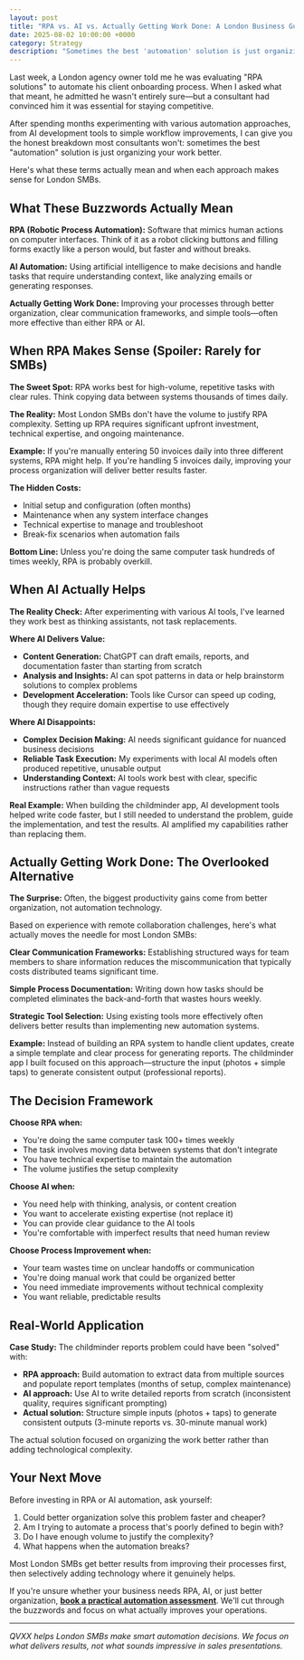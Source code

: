 ```yaml
---
layout: post
title: "RPA vs. AI vs. Actually Getting Work Done: A London Business Guide"
date: 2025-08-02 10:00:00 +0000
category: Strategy
description: "Sometimes the best 'automation' solution is just organizing your work better. Here's when RPA, AI, or simple process improvements make sense for London SMBs."
---
```


Last week, a London agency owner told me he was evaluating "RPA solutions" to automate his client onboarding process. When I asked what that meant, he admitted he wasn't entirely sure—but a consultant had convinced him it was essential for staying competitive.

After spending months experimenting with various automation approaches, from AI development tools to simple workflow improvements, I can give you the honest breakdown most consultants won't: sometimes the best "automation" solution is just organizing your work better.

Here's what these terms actually mean and when each approach makes sense for London SMBs.

## What These Buzzwords Actually Mean

**RPA (Robotic Process Automation):** Software that mimics human actions on computer interfaces. Think of it as a robot clicking buttons and filling forms exactly like a person would, but faster and without breaks.

**AI Automation:** Using artificial intelligence to make decisions and handle tasks that require understanding context, like analyzing emails or generating responses.

**Actually Getting Work Done:** Improving your processes through better organization, clear communication frameworks, and simple tools—often more effective than either RPA or AI.

## When RPA Makes Sense (Spoiler: Rarely for SMBs)

**The Sweet Spot:** RPA works best for high-volume, repetitive tasks with clear rules. Think copying data between systems thousands of times daily.

**The Reality:** Most London SMBs don't have the volume to justify RPA complexity. Setting up RPA requires significant upfront investment, technical expertise, and ongoing maintenance.

**Example:** If you're manually entering 50 invoices daily into three different systems, RPA might help. If you're handling 5 invoices daily, improving your process organization will deliver better results faster.

**The Hidden Costs:**
- Initial setup and configuration (often months)
- Maintenance when any system interface changes
- Technical expertise to manage and troubleshoot
- Break-fix scenarios when automation fails

**Bottom Line:** Unless you're doing the same computer task hundreds of times weekly, RPA is probably overkill.

## When AI Actually Helps

**The Reality Check:** After experimenting with various AI tools, I've learned they work best as thinking assistants, not task replacements.

**Where AI Delivers Value:**
- **Content Generation:** ChatGPT can draft emails, reports, and documentation faster than starting from scratch
- **Analysis and Insights:** AI can spot patterns in data or help brainstorm solutions to complex problems
- **Development Acceleration:** Tools like Cursor can speed up coding, though they require domain expertise to use effectively

**Where AI Disappoints:**
- **Complex Decision Making:** AI needs significant guidance for nuanced business decisions
- **Reliable Task Execution:** My experiments with local AI models often produced repetitive, unusable output
- **Understanding Context:** AI tools work best with clear, specific instructions rather than vague requests

**Real Example:** When building the childminder app, AI development tools helped write code faster, but I still needed to understand the problem, guide the implementation, and test the results. AI amplified my capabilities rather than replacing them.

## Actually Getting Work Done: The Overlooked Alternative

**The Surprise:** Often, the biggest productivity gains come from better organization, not automation technology.

Based on experience with remote collaboration challenges, here's what actually moves the needle for most London SMBs:

**Clear Communication Frameworks:** Establishing structured ways for team members to share information reduces the miscommunication that typically costs distributed teams significant time.

**Simple Process Documentation:** Writing down how tasks should be completed eliminates the back-and-forth that wastes hours weekly.

**Strategic Tool Selection:** Using existing tools more effectively often delivers better results than implementing new automation systems.

**Example:** Instead of building an RPA system to handle client updates, create a simple template and clear process for generating reports. The childminder app I built focused on this approach—structure the input (photos + simple taps) to generate consistent output (professional reports).

## The Decision Framework

**Choose RPA when:**
- You're doing the same computer task 100+ times weekly
- The task involves moving data between systems that don't integrate
- You have technical expertise to maintain the automation
- The volume justifies the setup complexity

**Choose AI when:**
- You need help with thinking, analysis, or content creation
- You want to accelerate existing expertise (not replace it)
- You can provide clear guidance to the AI tools
- You're comfortable with imperfect results that need human review

**Choose Process Improvement when:**
- Your team wastes time on unclear handoffs or communication
- You're doing manual work that could be organized better
- You need immediate improvements without technical complexity
- You want reliable, predictable results

## Real-World Application

**Case Study:** The childminder reports problem could have been "solved" with:
- **RPA approach:** Build automation to extract data from multiple sources and populate report templates (months of setup, complex maintenance)
- **AI approach:** Use AI to write detailed reports from scratch (inconsistent quality, requires significant prompting)
- **Actual solution:** Structure simple inputs (photos + taps) to generate consistent outputs (3-minute reports vs. 30-minute manual work)

The actual solution focused on organizing the work better rather than adding technological complexity.

## Your Next Move

Before investing in RPA or AI automation, ask yourself:

1. Could better organization solve this problem faster and cheaper?
2. Am I trying to automate a process that's poorly defined to begin with?
3. Do I have enough volume to justify the complexity?
4. What happens when the automation breaks?

Most London SMBs get better results from improving their processes first, then selectively adding technology where it genuinely helps.

If you're unsure whether your business needs RPA, AI, or just better organization, **[book a practical automation assessment](https://calendar.app.google/FEpevxQTJxqaTzTPA)**. We'll cut through the buzzwords and focus on what actually improves your operations.

---

*QVXX helps London SMBs make smart automation decisions. We focus on what delivers results, not what sounds impressive in sales presentations.*
